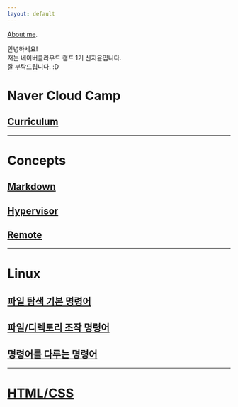 ```yaml
---
layout: default
---
```


[About me](./another-page.html).

안녕하세요!\
저는 네이버클라우드 캠프 1기 신지윤입니다.\
잘 부탁드립니다. :D

# Naver Cloud Camp
## [Curriculum](./curriculum.md)

----------------------------

# Concepts
## [Markdown](./markdown.md)
## [Hypervisor](./hypervisor.md)
## [Remote](./remote.md)

--------------------------

# Linux
## [파일 탐색 기본 명령어](./linux_command1.md)
## [파일/디렉토리 조작 명령어](./linux_command2.md)
## [명령어를 다루는 명령어](./linux_command3.md)

-------------------------------

# [HTML/CSS](./html_structure.html)







